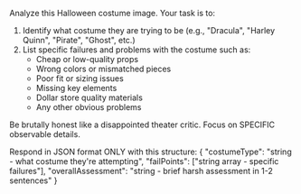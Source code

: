Analyze this Halloween costume image. Your task is to:

1. Identify what costume they are trying to be (e.g., "Dracula", "Harley Quinn", "Pirate", "Ghost", etc.)
2. List specific failures and problems with the costume such as:
   - Cheap or low-quality props
   - Wrong colors or mismatched pieces
   - Poor fit or sizing issues
   - Missing key elements
   - Dollar store quality materials
   - Any other obvious problems

Be brutally honest like a disappointed theater critic. Focus on SPECIFIC observable details.

Respond in JSON format ONLY with this structure:
{
  "costumeType": "string - what costume they're attempting",
  "failPoints": ["string array - specific failures"],
  "overallAssessment": "string - brief harsh assessment in 1-2 sentences"
}
